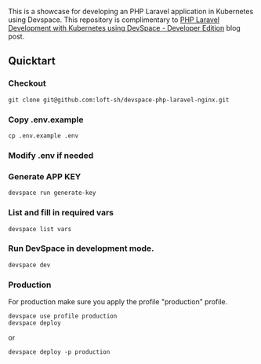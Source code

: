 This is a showcase for developing an PHP Laravel application in Kubernetes using Devspace. This repository is complimentary to [PHP Laravel Development with Kubernetes using DevSpace - Developer Edition](https://loft.sh/blog/php-laravel-development-with-kubernetes-devspace) blog post.

## Quicktart

### Checkout
```
git clone git@github.com:loft-sh/devspace-php-laravel-nginx.git
```
### Copy .env.example
```
cp .env.example .env
```

### Modify .env if needed

### Generate APP KEY
```
devspace run generate-key
```

### List and fill in required vars
```
devspace list vars
```
 

### Run DevSpace in development mode.
```
devspace dev
```

### Production

For production make sure you apply the profile "production" profile.
```
devspace use profile production
devspace deploy
```
or
```
devspace deploy -p production
```

